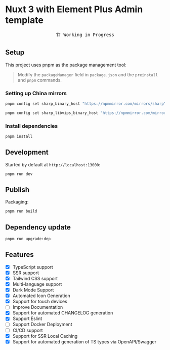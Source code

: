 # Nuxt 3 with Element Plus Admin template

<pre align="center">
🏗 Working in Progress
</pre>

## Setup

This project uses pnpm as the package management tool:

> Modify the `packageManager` field in `package.json` and the `preinstall` and `pnpm` commands.

### Setting up China mirrors

```bash
pnpm config set sharp_binary_host "https://npmmirror.com/mirrors/sharp"

pnpm config set sharp_libvips_binary_host "https://npmmirror.com/mirrors/sharp-libvips"
```

### Install dependencies

```bash
pnpm install
```

## Development

Started by default at `http://localhost:13000`:

```bash
pnpm run dev
```

## Publish

Packaging:

```bash
pnpm run build
```

## Dependency update

```bash
pnpm run upgrade:dep
```

## Features

- [x] TypeScript support
- [x] SSR support
- [x] Tailwind CSS support
- [x] Multi-language support
- [x] Dark Mode Support
- [x] Automated Icon Generation
- [x] Support for touch devices
- [ ] Improve Documentation
- [x] Support for automated CHANGELOG generation
- [x] Support Eslint
- [ ] Support Docker Deployment
- [ ] CI/CD support
- [x] Support for SSR Local Caching
- [x] Support for automated generation of TS types via OpenAPI/Swagger
